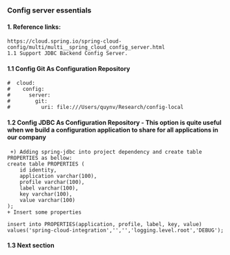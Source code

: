 ### Config server essentials
#### 1. Reference links: 
    https://cloud.spring.io/spring-cloud-config/multi/multi__spring_cloud_config_server.html
    1.1 Support JDBC Backend Config Server.

#### 1.1 Config Git As Configuration Repository
```aidl
#  cloud:
#    config:
#      server:
#        git:
#          uri: file:///Users/quynv/Research/config-local
```

#### 1.2 Config JDBC As Configuration Repository - This option is quite useful when we build a configuration application to share for all applications in our company
     +) Adding spring-jdbc into project dependency and create table PROPERTIES as bellow:
    create table PROPERTIES (
        id identity,
        application varchar(100),
        profile varchar(100),
        label varchar(100),
        key varchar(100),
        value varchar(100)
    );
    + Insert some properties 
    
    insert into PROPERTIES(application, profile, label, key, value)
    values('spring-cloud-integration','','','logging.level.root','DEBUG');

#### 1.3 Next section



